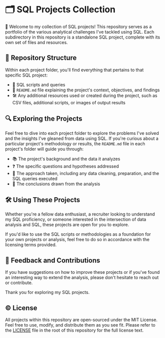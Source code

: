 # 🗂 SQL Projects Collection

👋 Welcome to my collection of SQL projects! This repository serves as a portfolio of the various analytical challenges I've tackled using SQL. Each subdirectory in this repository is a standalone SQL project, complete with its own set of files and resources.

## 📁 Repository Structure

Within each project folder, you'll find everything that pertains to that specific SQL project:

- 📜 SQL scripts and queries
- 📖 `README.md` file explaining the project's context, objectives, and findings
- 🛠 Any additional resources used or created during the project, such as CSV files, additional scripts, or images of output results

## 🔍 Exploring the Projects

Feel free to dive into each project folder to explore the problems I've solved and the insights I've gleaned from data using SQL. If you're curious about a particular project's methodology or results, the `README.md` file in each project's folder will guide you through:

- 📚 The project's background and the data it analyzes
- ❓ The specific questions and hypotheses addressed
- 🧐 The approach taken, including any data cleaning, preparation, and the SQL queries executed
- 🎯 The conclusions drawn from the analysis

## 🛠 Using These Projects

Whether you're a fellow data enthusiast, a recruiter looking to understand my SQL proficiency, or someone interested in the intersection of data analysis and SQL, these projects are open for you to explore. 

If you'd like to use the SQL scripts or methodologies as a foundation for your own projects or analysis, feel free to do so in accordance with the licensing terms provided.

## 💬 Feedback and Contributions

If you have suggestions on how to improve these projects or if you've found an interesting way to extend the analysis, please don't hesitate to reach out or contribute.

Thank you for exploring my SQL projects.

## ©️ License
All projects within this repository are open-sourced under the MIT License. Feel free to use, modify, and distribute them as you see fit. Please refer to the [LICENSE](License.md) file in the root of this repository for the full license text.

